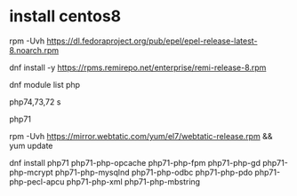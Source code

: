 install centos8
===============

rpm -Uvh https://dl.fedoraproject.org/pub/epel/epel-release-latest-8.noarch.rpm

dnf install -y https://rpms.remirepo.net/enterprise/remi-release-8.rpm

dnf module list php


php74,73,72 s



php71

rpm -Uvh https://mirror.webtatic.com/yum/el7/webtatic-release.rpm && yum update

dnf install php71 php71-php-opcache php71-php-fpm php71-php-gd php71-php-mcrypt php71-php-mysqlnd php71-php-odbc php71-php-pdo php71-php-pecl-apcu php71-php-xml php71-php-mbstring